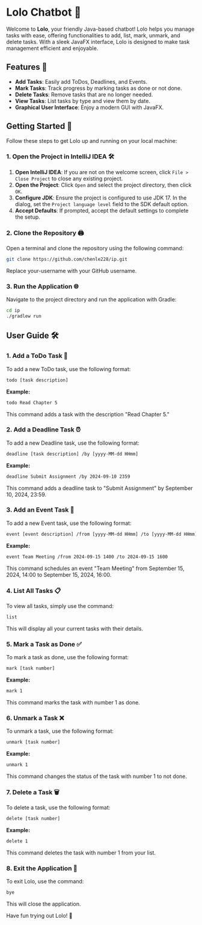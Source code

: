 # Lolo Chatbot 🤖

Welcome to **Lolo**, your friendly Java-based chatbot! Lolo helps you manage tasks with ease, offering functionalities to add, list, mark, unmark, and delete tasks. With a sleek JavaFX interface, Lolo is designed to make task management efficient and enjoyable.

## Features 🌟

- **Add Tasks**: Easily add ToDos, Deadlines, and Events.
- **Mark Tasks**: Track progress by marking tasks as done or not done.
- **Delete Tasks**: Remove tasks that are no longer needed.
- **View Tasks**: List tasks by type and view them by date.
- **Graphical User Interface**: Enjoy a modern GUI with JavaFX.

## Getting Started 🚀

Follow these steps to get Lolo up and running on your local machine:

### 1. Open the Project in IntelliJ IDEA 🛠️

1. **Open IntelliJ IDEA**: If you are not on the welcome screen, click `File > Close Project` to close any existing project.
2. **Open the Project**: Click `Open` and select the project directory, then click `OK`.
3. **Configure JDK**: Ensure the project is configured to use JDK 17. In the dialog, set the `Project language level` field to the SDK default option.
4. **Accept Defaults**: If prompted, accept the default settings to complete the setup.

### 2. Clone the Repository 🖨️

Open a terminal and clone the repository using the following command:

```bash
git clone https://github.com/chenle228/ip.git
```
Replace your-username with your GitHub username.

### 3. Run the Application 🌐
Navigate to the project directory and run the application with Gradle:

```bash
cd ip
./gradlew run
```
## User Guide 🛠️

### 1. **Add a ToDo Task** 📝
To add a new ToDo task, use the following format:
```bash
todo [task description]
```
**Example:**
```bash
todo Read Chapter 5
```
This command adds a task with the description "Read Chapter 5."

### 2. **Add a Deadline Task** ⏰
To add a new Deadline task, use the following format:
```bash
deadline [task description] /by [yyyy-MM-dd HHmm]
```
**Example:**
```bash
deadline Submit Assignment /by 2024-09-10 2359
```
This command adds a deadline task to "Submit Assignment" by September 10, 2024, 23:59.

### 3. **Add an Event Task** 📅
To add a new Event task, use the following format:
```bash
event [event description] /from [yyyy-MM-dd HHmm] /to [yyyy-MM-dd HHmm]
```
**Example:**
```bash
event Team Meeting /from 2024-09-15 1400 /to 2024-09-15 1600
```
This command schedules an event "Team Meeting" from September 15, 2024, 14:00 to September 15, 2024, 16:00.

### 4. **List All Tasks** 📋
To view all tasks, simply use the command:
```bash
list
```
This will display all your current tasks with their details.

### 5. **Mark a Task as Done** ✅
To mark a task as done, use the following format:
```bash
mark [task number]
```
**Example:**
```bash
mark 1
```
This command marks the task with number 1 as done.

### 6. **Unmark a Task** ❌
To unmark a task, use the following format:
```bash
unmark [task number]
```
**Example:**
```bash
unmark 1
```
This command changes the status of the task with number 1 to not done.

### 7. **Delete a Task** 🗑️
To delete a task, use the following format:
```bash
delete [task number]
```
**Example:**
```bash
delete 1
```
This command deletes the task with number 1 from your list.

### 8. **Exit the Application** 👋
To exit Lolo, use the command:
```bash
bye
```
This will close the application.

Have fun trying out Lolo! 🙌
